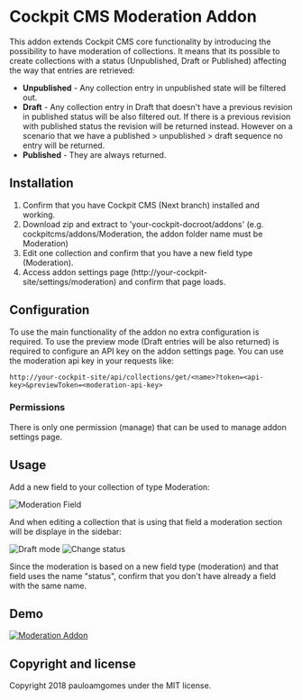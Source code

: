 # Cockpit CMS Moderation Addon

This addon extends Cockpit CMS core functionality by introducing the possibility to have moderation of collections. It means that its possible to create collections with a status (Unpublished, Draft or Published) affecting the way that entries are retrieved:

* **Unpublished** - Any collection entry in unpublished state will be filtered out.
* **Draft** - Any collection entry in Draft that doesn't have a previous revision in published status will be also filtered out. If there is a previous revision with published status the revision will be returned instead. However on a scenario that we have a published > unpublished > draft sequence no entry will be returned.
* **Published** - They are always returned.

## Installation

1. Confirm that you have Cockpit CMS (Next branch) installed and working.
2. Download zip and extract to 'your-cockpit-docroot/addons' (e.g. cockpitcms/addons/Moderation, the addon folder name must be Moderation)
3. Edit one collection and confirm that you have a new field type (Moderation).
4. Access addon settings page (http://your-cockpit-site/settings/moderation) and confirm that page loads.

## Configuration

To use the main functionality of the addon no extra configuration is required.
To use the preview mode (Draft entries will be also returned) is required to configure an API key
on the addon settings page. You can use the moderation api key in your requests like:
```
http://your-cockpit-site/api/collections/get/<name>?token=<api-key>&previewToken=<moderation-api-key>
```

### Permissions

There is only one permission (manage) that can be used to manage addon settings page.

## Usage

Add a new field to your collection of type Moderation:

![Moderation Field](https://monosnap.com/image/wbgrrxHnGsXTM2NyNIboNZJbwW1dgc.png)

And when editing a collection that is using that field a moderation section will be displaye in the sidebar:

![Draft mode](https://monosnap.com/image/EcIQatqowil0atxnc3Opr0TJtqLYIp.png)
![Change status](https://monosnap.com/image/rv9Tf4ughdm2CgZgdCb5E7crvJexrW.png)

Since the moderation is based on a new field type (moderation) and that field uses the name "status", confirm that you don't have already a field with the same name.

## Demo

[![Moderation Addon](http://img.youtube.com/vi/LywGxJqUJkg/0.jpg)](http://www.youtube.com/watch?v=LywGxJqUJkg "Moderation Addon")

## Copyright and license

Copyright 2018 pauloamgomes under the MIT license.

